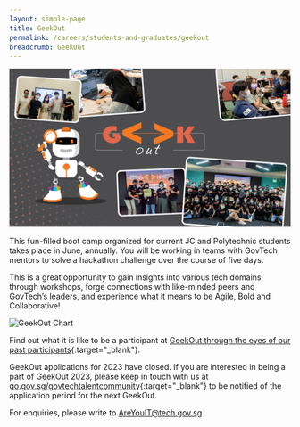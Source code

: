```yaml
---
layout: simple-page
title: GeekOut 
permalink: /careers/students-and-graduates/geekout
breadcrumb: GeekOut
---
```


![GeekOut Collage](/images/careers/GeekOut-collage.png)

This fun-filled boot camp organized for current JC and Polytechnic students takes place in June, annually. You will be working in teams with GovTech mentors to solve a hackathon challenge over the course of five days.

This is a great opportunity to gain insights into various tech domains through workshops, forge connections with like-minded peers and GovTech’s leaders, and experience what it means to be Agile, Bold and Collaborative!

![GeekOut Chart](/images/careers/GeekOut_Infographic_small.png)

Find out what it is like to be a participant at [GeekOut through the eyes of our past participants](https://medium.com/ytpo-govtech/tagged/geekout){:target="_blank"}.

GeekOut applications for 2023 have closed. If you are interested in being a part of GeekOut 2023, please keep in touch with us at [go.gov.sg/govtechtalentcommunity](go.gov.sg/govtechtalentcommunity){:target="_blank"} to be notified of the application period for the next GeekOut.

For enquiries, please write to AreYouIT@tech.gov.sg
